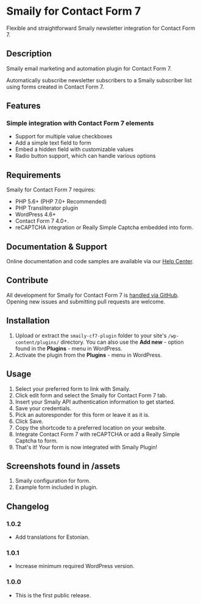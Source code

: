 # Smaily for Contact Form 7

Flexible and straightforward Smaily newsletter integration for Contact Form 7.

## Description

Smaily email marketing and automation plugin for Contact Form 7.

Automatically subscribe newsletter subscribers to a Smaily subscriber list using forms created in Contact Form 7.

## Features

### Simple integration with Contact Form 7 elements

- Support for multiple value checkboxes
- Add a simple text field to form
- Embed a hidden field with customizable values
- Radio button support, which can handle various options

## Requirements

Smaily for Contact Form 7 requires:
- PHP 5.6+ (PHP 7.0+ Recommended)
- PHP Transliterator plugin
- WordPress 4.6+
- Contact Form 7 4.0+.
- reCAPTCHA integration or Really Simple Captcha embedded into form.

## Documentation & Support

Online documentation and code samples are available via our [Help Center](http://help.smaily.com/en/support/home).

## Contribute

All development for Smaily for Contact Form 7 is [handled via GitHub](https://github.com/sendsmaily/smaily-cf7-plugin). Opening new issues and submitting pull requests are welcome.

## Installation

1. Upload or extract the `smaily-cf7-plugin` folder to your site's `/wp-content/plugins/` directory. You can also use the **Add new** - option found in the **Plugins** - menu in WordPress.
2. Activate the plugin from the **Plugins** - menu in WordPress.

## Usage

1. Select your preferred form to link with Smaily.
2. Click edit form and select the Smaily for Contact Form 7 tab.
3. Insert your Smaily API authentication information to get started.
4. Save your credentials.
5. Pick an autoresponder for this form or leave it as it is.
6. Click Save.
7. Copy the shortcode to a preferred location on your website.
8. Integrate Contact Form 7 with reCAPTCHA or add a Really Simple Captcha to form.
9. That's it! Your form is now integrated with Smaily Plugin!

## Screenshots found in /assets

1. Smaily configuration for form.
2. Example form included in plugin.

## Changelog

### 1.0.2

- Add translations for Estonian.

### 1.0.1

- Increase minimum required WordPress version.

### 1.0.0

- This is the first public release.
